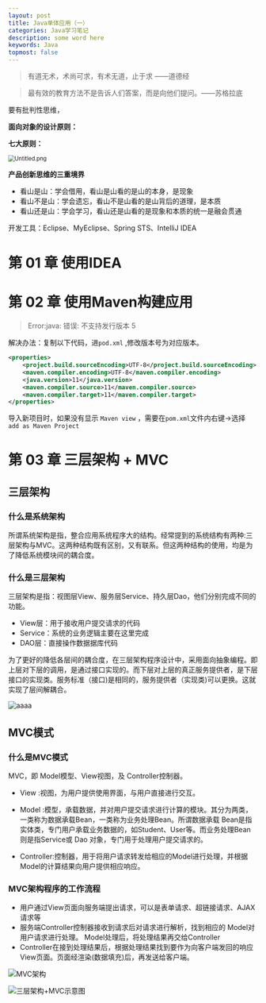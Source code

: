 ```yaml
---
layout: post
title: Java单体应用（一）
categories: Java学习笔记
description: some word here
keywords: Java
topmost: false
---
```



> 有道无术，术尚可求，有术无道，止于求     ——道德经 




> 最有效的教育方法不是告诉人们答案，而是向他们提问。——苏格拉底

 要有批判性思维，

 **面向对象的设计原则：**

**七大原则：**

<img src="https://i.loli.net/2021/01/02/utIhb1CgwDa6nq2.png" alt="Untitled.png" style="zoom: 80%;" />





 **产品创新思维的三重境界**

 - 看山是山：学会借用，看山是山看的是山的本身，是现象
 - 看山不是山：学会遗忘，看山不是山看的是山背后的道理，是本质
 - 看山还是山：学会学习，看山还是山看的是现象和本质的统一是融会贯通

 开发工具：Eclipse、MyEclipse、Spring STS、IntelliJ IDEA

# 第 01 章 使用IDEA



# 第 02 章 使用Maven构建应用

> Error:java: 错误: 不支持发行版本 5

解决办法：复制以下代码，进`pod.xml` ,修改版本号为对应版本。

 ```xml
<properties>
     <project.build.sourceEncoding>UTF-8</project.build.sourceEncoding>
     <maven.compiler.encoding>UTF-8</maven.compiler.encoding>
     <java.version>11</java.version>
     <maven.compiler.source>11</maven.compiler.source>
     <maven.compiler.target>11</maven.compiler.target>
</properties>
 ```

导入新项目时，如果没有显示 `Maven view`   ，需要在`pom.xml`文件内右键->选择 `add as Maven Project`

# 第 03 章 三层架构 + MVC

##  三层架构

### 什么是系统架构

所谓系统架构是指，整合应用系统程序大的结构。经常提到的系统结构有两种:三层架构与MVC。这两种结构既有区别，又有联系。但这两种结构的使用，均是为了降低系统模块间的耦合度。

### 什么是三层架构

三层架构是指：视图层View、服务层Service、持久层Dao，他们分别完成不同的功能。

- View层：用于接收用户提交请求的代码
- Service：系统的业务逻辑主要在这里完成
- DAO层：直接操作数据据库代码

为了更好的降低各层间的耦合度，在三层架构程序设计中，采用面向抽象编程。即上层对下层的调用，是通过接口实现的。而下层对上层的真正服务提供者，是下层接口的实现类。服务标准（接口)是相同的，服务提供者（实现类)可以更换。这就实现了层间解耦合。

![aaaa](https://i.loli.net/2021/01/03/GWJmfdMUCQxtqaL.png)





## MVC模式

### 什么是MVC模式

MVC，即 Model模型、View视图，及 Controller控制器。

- View :视图，为用户提供使用界面，与用户直接进行交互。

- Model :模型，承载数据，并对用户提交请求进行计算的模块。其分为两类，一类称为数据承载Bean，一类称为业务处理Bean。所谓数据承载 Bean是指实体类，专门用户承载业务数据的，如Student、User等。而业务处理Bean则是指Service或 Dao 对象，专门用于处理用户提交请求的。
- Controller:控制器，用于将用户请求转发给相应的Model进行处理，并根据Model的计算结果向用户提供相应响应。

### MVC架构程序的工作流程

- 用户通过View页面向服务端提出请求，可以是表单请求、超链接请求、AJAX请求等
- 服务端Controller控制器接收到请求后对请求进行解析，找到相应的 Model对用户请求进行处理。 Model处理后，将处理结果再交给Controller
- Controller在接到处理结果后，根据处理结果找到要作为向客户端发回的响应View页面。页面经渲染(数据填充)后，再发送给客户端。

![MVC架构](https://i.loli.net/2021/01/03/mlXqnhEVAfTbwIg.png)

![三层架构+MVC示意图](https://i.loli.net/2021/01/03/5qSrfOZ7l28G93R.png)

